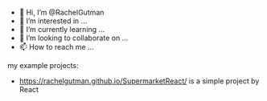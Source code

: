 - 👋 Hi, I’m @RachelGutman
- 👀 I’m interested in ...
- 🌱 I’m currently learning ...
- 💞️ I’m looking to collaborate on ...
- 📫 How to reach me ...

my example projects:
* https://rachelgutman.github.io/SupermarketReact/ is a simple project by React
<!---
RachelGutman/RachelGutman is a ✨ special ✨ repository because its `README.md` (this file) appears on your GitHub profile.
You can click the Preview link to take a look at your changes.
--->

